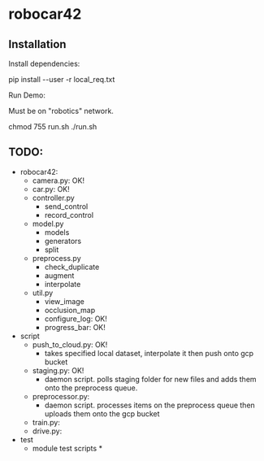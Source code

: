 # robocar42

## Installation


Install dependencies:

pip install --user -r local_req.txt

Run Demo:

Must be on "robotics" network.

chmod 755 run.sh
./run.sh

## TODO:
- robocar42:
  * camera.py: OK!
  * car.py: OK!
  * controller.py
    - send_control
    - record_control
  * model.py
    - models
    - generators
    - split
  * preprocess.py
    - check_duplicate
    - augment
    - interpolate
  * util.py
    - view_image
    - occlusion_map
    - configure_log: OK!
    - progress_bar: OK!
- script
  * push_to_cloud.py: OK!
    - takes specified local dataset, interpolate it then push onto gcp bucket
  * staging.py: OK!
    - daemon script. polls staging folder for new files and adds them onto the preprocess queue.
  * preprocessor.py:
    - daemon script. processes items on the preprocess queue then uploads them onto the gcp bucket
  * train.py:
  * drive.py:
- test
  * module test scripts *
